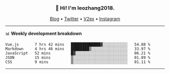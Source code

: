 <h3 align="center">👋 Hi! I'm leozhang2018.</h3>
<p align="center">
  <a href="https://code.leozhang2018.me">Blog</a> •
  <a href="https://twitter.com/leozhang2018">Twitter</a> •
  <a href="https://www.v2ex.com/member/leozhang">V2ex</a> •
  <a href="https://www.instagram.com/leozhanghere">Instagram</a>
</p>

-------

📊 **Weekly development breakdown**
<!--START_SECTION:waka-->
```text
Vue.js       7 hrs 42 mins   █████████████▓░░░░░░░░░░░   54.88 % 
Markdown     4 hrs 46 mins   ████████▒░░░░░░░░░░░░░░░░   33.97 % 
JavaScript   52 mins         █▓░░░░░░░░░░░░░░░░░░░░░░░   06.21 % 
JSON         15 mins         ▒░░░░░░░░░░░░░░░░░░░░░░░░   01.89 % 
CSS          9 mins          ▒░░░░░░░░░░░░░░░░░░░░░░░░   01.11 % 
```
<!--END_SECTION:waka-->
-------
